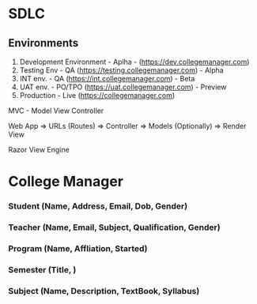 # SDLC

## Environments

1. Development Environment - Aplha - (https://dev.collegemanager.com)
2. Testing Env - QA (https://testing.collegemanager.com) - Alpha
3. INT env. - QA (https://int.collegemanager.com) - Beta
4. UAT env. - PO/TPO (https://uat.collegemanager.com) - Preview
5. Production - Live (https://collegemanager.com)

MVC - Model View Controller

Web App => URLs (Routes) => Controller => Models (Optionally) => Render View

Razor View Engine

# College Manager

### Student (Name, Address, Email, Dob, Gender)

### Teacher (Name, Email, Subject, Qualification, Gender)

### Program (Name, Affliation, Started)

### Semester (Title, )

### Subject (Name, Description, TextBook, Syllabus)
